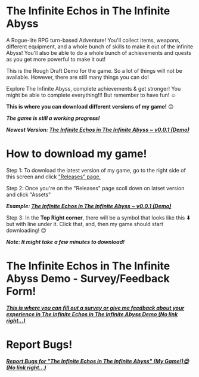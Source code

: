# The Infinite Echos in The Infinite Abyss
A Rogue-lite RPG turn-based Adventure! You'll collect items, weapons, different equipment, and a whole bunch of skills to make it out of the infinite Abyss! You'll also be able to do a whole bunch of achievements and quests as you get more powerful to make it out!

This is the Rough Draft Demo for the game. 
So a lot of things will not be available.
However, there are still many things you can do!

Explore The Infinite Abyss, complete achievements & get stronger!
You might be able to complete everything!!!
But remember to have fun! ☺

<b>This is where you can download different versions of my game!</b> 😊

<b><i>The game is still a working progress!</i></b>

<b><i>Newest Version: [The Infinite Echos in The Infinite Abyss ~ v0.0.1 (Demo)](https://github.com/CleverFox64/The-Infinite-Echos-in-The-Infinite-Abyss/releases/tag/v0.0.1)</i></b>

# How to download my game!

Step 1: To download the latest version of my game, go to the right side of this screen and click ["Releases" page.](https://github.com/CleverFox64/The-Infinite-Echos-in-The-Infinite-Abyss/releases)

Step 2: Once you're on the "Releases" page scoll down on latset version and click "Assets"


<b><i>Example: [The Infinite Echos in The Infinite Abyss ~ v0.0.1 (Demo)](https://github.com/CleverFox64/The-Infinite-Echos-in-The-Infinite-Abyss/releases/tag/v0.0.1)</i></b>

Step 3: In the <b>Top Right corner</b>, there will be a symbol that looks like this <b>⬇</b> but with line under it. Click that, and, then my game should start downloading! 😊

<b><i>Note: It might take a few minutes to download!</i></b>

# The Infinite Echos in The Infinite Abyss Demo - Survey/Feedback Form!
<b><i>[This is where you can fill out a survey or give me feedback about your experience in The Infinite Echos in The Infinite Abyss Demo (No link right...)]()</i></b>

# Report Bugs!
<b><i>[Report Bugs for "The Infinite Echos in The Infinite Abyss" (My Game!)😊(No link right...)]()</i></b>
